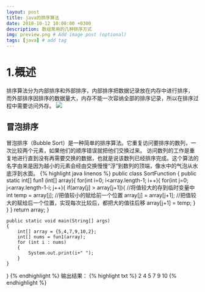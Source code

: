 ```yaml
---
layout: post
title: java的排序算法
date: 2018-10-12 10:00:00 +0300
description: 数组常用的几种排序方式
img: preview.png # Add image post (optional)
tags: [java] # add tag
---
```


# 1.概述
  排序算法分为内部排序和外部排序，内部排序把数据记录放在内存中进行排序，
而外部排序因排序的数据量大，内存不能一次容纳全部的排序记录，所以在排序过程中需要访问外存。
![](https://user-gold-cdn.xitu.io/2018/9/10/165c15fba21994d3?imageView2/0/w/1280/h/960/format/webp/ignore-error/1)

## 冒泡排序
冒泡排序（Bubble Sort）是一种简单的排序算法。它重复访问要排序的数列，一次比较两个元素，如果他们的顺序错误就把他们交换过来。
访问数列的工作是重复地进行直到没有再需要交换的数据，也就是说该数列已经排序完成。这个算法的名字由来是因为越小的元素会经由交换慢慢“浮”到数列的顶端，像水中的气泡从水底浮到水面。
{% highlight java linenos %}
public class SortFunction
{
    public static int[] fun1 (int[] array){
        for(int i=0; i<array.length-1; i++){
            for(int j=0; j<array.length-1-i; j++){
                if(array[j] > array[j+1]){
                    //将值较大的存到临时变量中
                    int temp = array[j];
                    //把值较小的赋给前一个位置
                    array[j] = array[j+1];
                    //把值较大的赋给后一个位置，实现每次比较后，都把大的值往后移
                    array[j+1] = temp;
                }
            }
        }
        return array;
    }
    
    public static void main(String[] args)
    {
        int[] array = {5,4,7,9,10,2};
        int[] nums = fun1(array);
        for (int i : nums)
        {
            System.out.print(i+" ");
        }
    }
}
{% endhighlight %}
输出结果：
{% highlight txt %}
2 4 5 7 9 10 
{% endhighlight %}




